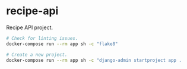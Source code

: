 # recipe-api

Recipe API project.

```bash
# Check for linting issues.
docker-compose run --rm app sh -c "flake8"

# Create a new project.
docker-compose run --rm app sh -c "django-admin startproject app .
```
